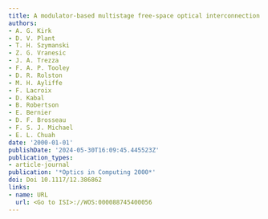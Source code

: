 ```yaml
---
title: A modulator-based multistage free-space optical interconnection system
authors:
- A. G. Kirk
- D. V. Plant
- T. H. Szymanski
- Z. G. Vranesic
- J. A. Trezza
- F. A. P. Tooley
- D. R. Rolston
- M. H. Ayliffe
- F. Lacroix
- D. Kabal
- B. Robertson
- E. Bernier
- D. F. Brosseau
- F. S. J. Michael
- E. L. Chuah
date: '2000-01-01'
publishDate: '2024-05-30T16:09:45.445523Z'
publication_types:
- article-journal
publication: '*Optics in Computing 2000*'
doi: Doi 10.1117/12.386862
links:
- name: URL
  url: <Go to ISI>://WOS:000088745400056
---
```

